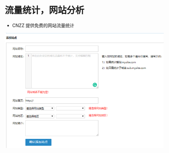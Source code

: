 # 流量统计，网站分析

* CNZZ 提供免费的网站流量统计

![&#x6DFB;&#x52A0;&#x7AD9;&#x70B9;](../.gitbook/assets/CNZZ网站流量统计分析.PNG)


